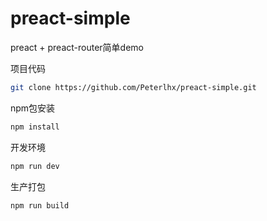 # preact-simple
preact + preact-router简单demo

项目代码
```bash
git clone https://github.com/Peterlhx/preact-simple.git
```
npm包安装
```bash
npm install
```
开发环境
```bash
npm run dev
```
生产打包
```bash
npm run build
````
